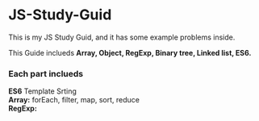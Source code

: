 # JS-Study-Guid
This is my JS Study Guid, and it has some example problems inside.

This Guide inclueds <b> Array, Object, RegExp, Binary tree, Linked list, ES6.</b>

<h3>Each part inclueds</h3>
<b>ES6</b> Template Srting<br>
<b>Array:</b> forEach, filter, map, sort, reduce <br>
<b>RegExp:</b>

